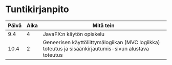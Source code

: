 # Tuntikirjanpito

| **Päivä** | **Aika** | **Mitä tein**                                                |
| --------- | -------- | ------------------------------------------------------------ |
| 9.4       | 4        | JavaFX:n käytön opiskelu                                     |
| 10.4      | 2        | Geneerisen käyttöliittymälogiikan (MVC logiikka) toteutus ja sisäänkirjautumis-sivun alustava toteutus |